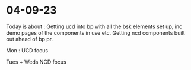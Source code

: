 # 04-09-23

Today is about :
Getting ucd into bp with all the bsk elements set up, inc demo pages of the components in use etc.
Getting ncd components built out ahead of bp pr.

Mon :
UCD focus

Tues + Weds
NCD focus

